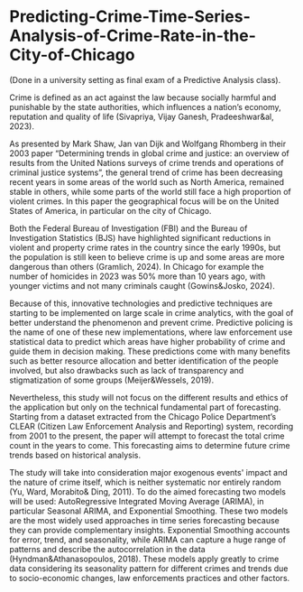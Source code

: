 # Predicting-Crime-Time-Series-Analysis-of-Crime-Rate-in-the-City-of-Chicago

(Done in a university setting as final exam of a Predictive Analysis class).

Crime is defined as an act against the law because socially harmful and punishable by the state authorities, which influences a nation’s economy, reputation and quality of life (Sivapriya, Vijay Ganesh, Pradeeshwar&al, 2023).

As presented by Mark Shaw, Jan van Dijk and Wolfgang Rhomberg in their 2003 paper “Determining trends in global crime and justice: an overview of results from the United Nations surveys of crime trends and operations of criminal justice systems”, the general trend of crime has been decreasing recent years in some areas of the world such as North America, remained stable in others, while some parts of
the world still face a high proportion of violent crimes. In this paper the geographical focus will be on the United States of America, in particular on the city of Chicago.

Both the Federal Bureau of Investigation (FBI) and the Bureau of Investigation Statistics (BJS) have highlighted significant reductions in violent and property crime rates in the country since the early 1990s, but the population is still keen to believe crime is up and some areas are more dangerous than others (Gramlich, 2024). In Chicago for example the number of homicides in 2023 was 50% more than 10 years ago, with younger victims and not many criminals caught (Gowins&Josko, 2024).

Because of this, innovative technologies and predictive techniques are starting to be implemented on large scale in crime analytics, with the goal of better understand the phenomenon and prevent crime. Predictive policing is the name of one of these new implementations, where law enforcement use statistical data to predict which areas have higher probability of crime and guide them in decision making. These predictions come with many benefits such as better resource allocation and better identification of the people involved, but also drawbacks such as lack of transparency and stigmatization of some groups (Meijer&Wessels, 2019). 

Nevertheless, this study will not focus on the different results and ethics of the application but only on the technical fundamental part of forecasting. Starting from a dataset extracted from the Chicago Police Department’s CLEAR (Citizen Law Enforcement Analysis and Reporting) system, recording from 2001 to the present, the paper will attempt to forecast the total crime count in the years to come. This forecasting aims to determine future crime trends based on historical analysis. 

The study will take into consideration major exogenous events' impact and the nature of crime itself, which is neither systematic nor entirely random (Yu, Ward, Morabito& Ding, 2011). To do the aimed forecasting two models will be used: AutoRegressive Integrated Moving Average (ARIMA), in particular Seasonal ARIMA, and Exponential Smoothing. These two models are the most widely used approaches in time series forecasting because they can provide complementary insights. Exponential Smoothing accounts for error, trend, and seasonality, while ARIMA can capture a huge range of patterns and describe the autocorrelation in the data (Hyndman&Athanasopoulos, 2018). These models apply greatly to crime data considering its seasonality pattern for different crimes and trends due to socio-economic changes, law enforcements practices and other factors.
